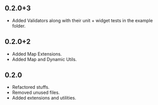 ## 0.2.0+3

- Added Validators along with their unit + widget tests in the example folder.

## 0.2.0+2

- Added Map Extensions.
- Added Map and Dynamic Utils.

## 0.2.0

- Refactored stuffs.
- Removed unused files.
- Added extensions and utilities.
